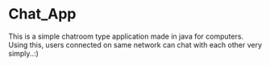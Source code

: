 # Chat_App

This is a simple chatroom type application made in java for computers. <br>
Using this, users connected on same network can chat with each other very simply..:) <br>
